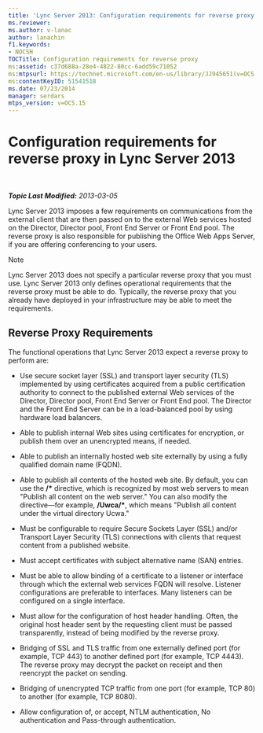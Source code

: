 ```yaml
---
title: 'Lync Server 2013: Configuration requirements for reverse proxy'
ms.reviewer: 
ms.author: v-lanac
author: lanachin
f1.keywords:
- NOCSH
TOCTitle: Configuration requirements for reverse proxy
ms:assetid: c37d688a-28e4-4822-80cc-6add59c71052
ms:mtpsurl: https://technet.microsoft.com/en-us/library/JJ945651(v=OCS.15)
ms:contentKeyID: 51541518
ms.date: 07/23/2014
manager: serdars
mtps_version: v=OCS.15
---
```


# Configuration requirements for reverse proxy in Lync Server 2013

<div data-xmlns="http://www.w3.org/1999/xhtml">

<div class="topic" data-xmlns="http://www.w3.org/1999/xhtml" data-msxsl="urn:schemas-microsoft-com:xslt" data-cs="https://msdn.microsoft.com/">

<div data-asp="https://msdn2.microsoft.com/asp">



</div>

<div id="mainSection">

<div id="mainBody">

<span> </span>

_**Topic Last Modified:** 2013-03-05_

Lync Server 2013 imposes a few requirements on communications from the external client that are then passed on to the external Web services hosted on the Director, Director pool, Front End Server or Front End pool. The reverse proxy is also responsible for publishing the Office Web Apps Server, if you are offering conferencing to your users.

<div>


> [!NOTE]  
> Lync Server 2013 does not specify a particular reverse proxy that you must use. Lync Server 2013 only defines operational requirements that the reverse proxy must be able to do. Typically, the reverse proxy that you already have deployed in your infrastructure may be able to meet the requirements.



</div>

<div>

## Reverse Proxy Requirements

The functional operations that Lync Server 2013 expect a reverse proxy to perform are:

  - Use secure socket layer (SSL) and transport layer security (TLS) implemented by using certificates acquired from a public certification authority to connect to the published external Web services of the Director, Director pool, Front End Server or Front End pool. The Director and the Front End Server can be in a load-balanced pool by using hardware load balancers.

  - Able to publish internal Web sites using certificates for encryption, or publish them over an unencrypted means, if needed.

  - Able to publish an internally hosted web site externally by using a fully qualified domain name (FQDN).

  - Able to publish all contents of the hosted web site. By default, you can use the **/\*** directive, which is recognized by most web servers to mean "Publish all content on the web server." You can also modify the directive—for example, **/Uwca/\***, which means "Publish all content under the virtual directory Ucwa."

  - Must be configurable to require Secure Sockets Layer (SSL) and/or Transport Layer Security (TLS) connections with clients that request content from a published website.

  - Must accept certificates with subject alternative name (SAN) entries.

  - Must be able to allow binding of a certificate to a listener or interface through which the external web services FQDN will resolve. Listener configurations are preferable to interfaces. Many listeners can be configured on a single interface.

  - Must allow for the configuration of host header handling. Often, the original host header sent by the requesting client must be passed transparently, instead of being modified by the reverse proxy.

  - Bridging of SSL and TLS traffic from one externally defined port (for example, TCP 443) to another defined port (for example, TCP 4443). The reverse proxy may decrypt the packet on receipt and then reencrypt the packet on sending.

  - Bridging of unencrypted TCP traffic from one port (for example, TCP 80) to another (for example, TCP 8080).

  - Allow configuration of, or accept, NTLM authentication, No authentication and Pass-through authentication.

</div>

</div>

<span> </span>

</div>

</div>

</div>

